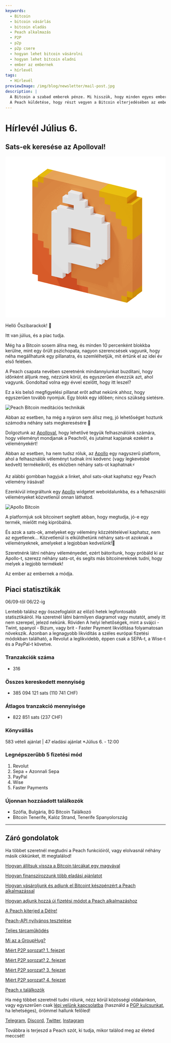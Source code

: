 ```yaml
---
keywords:
  - Bitcoin
  - bitcoin vásárlás
  - bitcoin eladás
  - Peach alkalmazás
  - P2P
  - p2p
  - p2p csere
  - hogyan lehet bitcoin vásárolni
  - hogyan lehet bitcoin eladni
  - ember az embernek
  - hírlevél
tags:
  - Hírlevél
previewImage: /img/blog/newsletter/mail-post.jpg
description: |
  A Bitcoin a szabad emberek pénze. Mi hisszük, hogy minden egyes embernek joga van arra, hogy eldöthesse, melyik pénzt használja vagyonának, munkájának, idejének és energiájának tárolására. A Peach Bitcoin a legegyszerűbb platform a bitcoin vásárlására és eladására ember az embernek.
  A Peach küldetése, hogy részt vegyen a Bitcoin elterjedésében az emberek kezében.
---
```


# Hírlevél Július 6.

## Sats-ek keresése az Apolloval!

![őszibarackos peach bitcoin gif](/img/blog/newsletter/gif-peach.gif)

Helló Őszibarackok! 🍑

Itt van július, és a piac tudja.

Még ha a Bitcoin sosem állna meg, és minden 10 percenként blokkba kerülne, mint egy őrült pszichopata, nagyon szerencsések vagyunk, hogy néha megállhatunk egy pillanatra, és szemlélhetjük, mit értünk el az idei év első felében.

A Peach csapata nevében szeretnénk mindannyiunkat buzdítani, hogy időnként álljunk meg, nézzünk körül, és egyszerűen élvezzük azt, ahol vagyunk. Gondoltad volna egy évvel ezelőtt, hogy itt leszel?

Ez a kis belső megfigyelési pillanat erőt adhat nekünk ahhoz, hogy egyszerűen tovább nyomjuk. Egy blokk egy időben; nincs szükség sietésre.

![Peach Bitcoin meditációs technikák](https://img.mailinblue.com/5647291/images/content_library/original/64a677291de1ff5c3a31519d.jpg)

Abban az esetben, ha még a nyáron sem állsz meg, jó lehetőséget hoztunk számodra néhány sats megkeresésére 🤑

Dolgoztunk az [Apolloval](https://heyapollo.com), hogy lehetővé tegyük felhasználóink számára, hogy véleményt mondjanak a Peachről, és jutalmat kapjanak ezekért a véleményekért!

Abban az esetben, ha nem tudsz róluk, az [Apollo](https://heyapollo.com) egy nagyszerű platform, ahol a felhasználók véleményt tudnak írni kedvenc (vagy legkevésbé kedvelt) termékeikről, és eközben néhány sats-ot kaphatnak⚡

Az alábbi gombban hagyjuk a linket, ahol sats-okat kaphatsz egy Peach vélemény írásával!

Ezenkívül integráltunk egy [Apollo](https://heyapollo.com) widgetet weboldalunkba, és a felhasználói véleményeket közvetlenül onnan láthatod.

![Apollo Bitcoin](https://img.mailinblue.com/5647291/images/content_library/original/64a67d44b27d7523353e499d.png)

A platformjuk sok bitcoinert segített abban, hogy megtudja, jó-e egy termék, mielőtt még kipróbálná.

És azok a sats-ok, amelyeket egy vélemény közzétételével kaphatsz, nem az egyetlenek... Közvetlenül is elküldhetünk néhány sats-ot azoknak a véleményeknek, amelyeket a legjobban kedvelünk!🍑

Szeretnénk látni néhány véleményedet, ezért bátorítunk, hogy próbáld ki az Apollo-t, szerezz néhány sats-ot, és segíts más bitcoinereknek tudni, hogy melyek a legjobb termékek!

Az ember az embernek a módja.

## Piaci statisztikák

06/09-től 06/22-ig

Lentebb találsz egy összefoglalót az előző hetek legfontosabb statisztikáiról. Ha szeretnél látni bármilyen diagramot vagy mutatót, amely itt nem szerepel, jelezd nekünk.
Röviden A helyi lehetőségek, mint a svájci - Twint, spanyol - Bizum, vagy brit - Faster Payment likviditása folyamatosan növekszik.
Azonban a legnagyobb likviditás a széles európai fizetési módokban található, a Revolut a leglikvidebb, éppen csak a SEPA-t, a Wise-t és a PayPal-t követve.

### Tranzakciók száma

- 316

### Összes kereskedett mennyiség

- 385 094 121 sats (110 741 CHF)

### Átlagos tranzakció mennyisége

- 822 851 sats (237 CHF)

### Könyvállás

583 vételi ajánlat | 47 eladási ajánlat
\*Július 6. - 12:00

### Legnépszerűbb 5 fizetési mód

1. Revolut
2. Sepa + Azonnali Sepa
3. PayPal
4. Wise
5. Faster Payments

### Újonnan hozzáadott találkozók

- Szófia, Bulgária, BG Bitcoin Találkozó
- Bitcoin Tenerife, Kalóz Strand, Tenerife Spanyolország

---

## Záró gondolatok

Ha többet szeretnél megtudni a Peach funkcióiról, vagy elolvasnál néhány másik cikkünket, itt megtalálod!

[Hogyan állítsuk vissza a Bitcoin tárcákat egy magvával](https://peachbitcoin.com/hu/blog/how-to-restore-peach-wallet/)

[Hogyan finanszírozzunk több eladási ajánlatot](https://peachbitcoin.com/hu/blog/funding-multiple-sell-offers/)

[Hogyan vásároljunk és adjunk el Bitcoint készpénzért a Peach alkalmazással](https://peachbitcoin.com/hu/blog/how-to-buy-and-sell-bitcoin-with-cash-using-peach/)

[Hogyan adjunk hozzá új fizetési módot a Peach alkalmazáshoz](https://peachbitcoin.com/hu/blog/how-to-add-a-payment-method/)

[A Peach kiterjed a Délre!](https://peachbitcoin.com/hu/blog/peach-expands-to-the-global-south/)

[Peach-API nyilvános tesztelése](https://peachbitcoin.com/hu/blog/making-our-peach-api-public/)

[Teljes tárcaműködés](https://peachbitcoin.com/hu/blog/full-wallet-functionality/)

[Mi az a GroupHug?](https://peachbitcoin.com/hu/blog/group-hug/)

[Miért P2P sorozat? 1. fejezet](https://peachbitcoin.com/hu/blog/why-p2p-chapter-1/)

[Miért P2P sorozat? 2. fejezet](https://peachbitcoin.com/hu/blog/why-p2p-chapter-2/)

[Miért P2P sorozat? 3. fejezet](https://peachbitcoin.com/hu/blog/why-p2p-chapter-3-circular-economies/)

[Miért P2P sorozat? 4. fejezet](https://peachbitcoin.com/hu/blog/why-p2p-chapter-4-chains-of-trust/)

[Peach x találkozók](https://peachbitcoin.com/hu/blog/peach-for-meetups/)

Ha még többet szeretnél tudni rólunk, nézz körül közösségi oldalainkon, vagy egyszerűen csak [lépj velünk kapcsolatba](mailto:hello@peachbitcoin.com) (használd a [PGP kulcsunkat](https://keys.openpgp.org/vks/v1/by-fingerprint/48339A19645E2E53488E0E5479E1B270FACD1BD2), ha lehetséges), örömmel hallunk felőled!

[Telegram](https://t.me/peachtopeach), [Discord](https://discord.gg/ypeHz3SW54), [Twitter](https://twitter.com/peachbitcoin), [Instagram](https://instagram.com/peachbitcoin)

Továbbra is terjeszd a Peach szót, ki tudja, mikor találod meg az életed meccsét!
